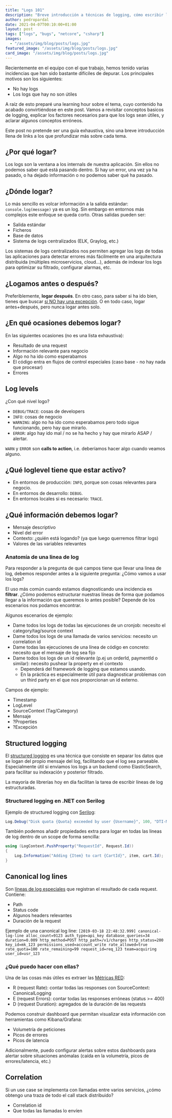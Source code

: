 ```yaml
---
title: "Logs 101"
description: "Breve introducción a técnicas de logging, cómo escribir logs útiles que faciliten la tarea de diagnóstico de incidencias en aplicaciones software."
author: pedropardal
date: 2021-04-07T00:10:00+01:00
layout: post
tags: ["logs", "bugs", "netcore", "csharp"]
images:
  - "/assets/img/blog/posts/logs.jpg"
featured_image: "/assets/img/blog/posts/logs.jpg"
card_image: "/assets/img/blog/posts/logs.jpg"
---
```


Recientemente en el equipo con el que trabajo, hemos tenido varias incidencias que han sido bastante difíciles de depurar. Los principales motivos son los siguientes:

- No hay logs
- Los logs que hay no son útiles

A raíz de esto preparé una learning hour sobre el tema, cuyo contenido ha acabado convirtiéndose en este post. Vamos a revisitar conceptos basicos de logging, explicar los factores necesarios para que los logs sean útiles, y aclarar algunos conceptos erróneos.

Este post no pretende ser una guía exhaustiva, sino una breve introducción llena de links a los que profundizar más sobre cada tema.

## ¿Por qué logar?

Los logs son la ventana a los internals de nuestra aplicación. Sin ellos no podemos saber qué está pasando dentro. Si hay un error, una vez ya ha pasado, o ha dejado información o no podemos saber qué ha pasado.

## ¿Dónde logar?

Lo más sencillo es volcar información a la salida estándar: `console.log(message)` ya es un log. Sin embargo en entornos más complejos este enfoque se queda corto. Otras salidas pueden ser:

- Salida estándar
- Ficheros
- Base de datos
- Sistema de logs centralizados (ELK, Graylog, etc.)

Los sistemas de logs centralizados nos permiten agregar los logs de todas las aplicaciones para detectar errores más fácilmente en una arquitectura distribuida (múltiples microservicios, cloud...), además de indexar los logs para optimizar su filtrado, configurar alarmas, etc.

## ¿Logamos antes o después?

Preferiblemente, **logar después**. En otro caso, para saber si ha ido bien, tienes que buscar [si NO hay una excepción](https://tuhrig.de/my-logging-best-practices/).
O en todo caso, logar antes+después, pero nunca logar antes solo.

## ¿En qué ocasiones debemos logar?

En las siguientes ocasiones (no es una lista exhaustiva):

- Resultado de una request
- Información relevante para negocio
- Algo no ha ido como esperabamos
- El código entra en flujos de control especiales (caso base - no hay nada que procesar)
- Errores

## Log levels

¿Con qué nivel logo?

- `DEBUG/TRACE`: cosas de developers
- `INFO`: cosas de negocio
- `WARNING`: algo no ha ido como esperabamos pero todo sigue funcionando, pero hay que mirarlo.
- `ERROR`: algo hay ido mal / no se ha hecho y hay que mirarlo ASAP / alertar.

`WARN` y `ERROR` son **calls to action**, i.e. deberíamos hacer algo cuando veamos alguno.

## ¿Qué loglevel tiene que estar activo?

- En entornos de producción: `INFO`, porque son cosas relevantes para negocio.
- En entornos de desarrollo: `DEBUG`.
- En entornos locales si es necesario: `TRACE`.

## ¿Qué información debemos logar?

- Mensaje descriptivo
- Nivel del error
- Contexto: ¿quién está logando? (ya que luego querremos filtrar logs)
- Valores de las variables relevantes

### Anatomía de una linea de log

Para responder a la pregunta de qué campos tiene que llevar una linea de log, debemos responder antes a la siguiente pregunta: ¿Cómo vamos a usar los logs?

El uso más común cuando estamos diagnosticando una incidencia es **filtrar**. ¿Cómo podemos estructurar nuestras líneas de forma que podamos llegar a la información que queremos lo antes posible? Depende de los escenarios nos podamos encontrar.

Algunos escenarios de ejemplo:

- Dame todos los logs de todas las ejecuciones de un cronjob: necesito el category/tag/source context
- Dame todos los logs de una llamada de varios servicios: necesito un correlation id
- Dame todas las ejecuciones de una línea de código en concreto: necesito que el mensaje de log sea fijo
- Dame todos los logs de un id relevante (p.ej un orderId, paymentId o similar): necesito pushear la property en el contexto
  - Dependerá del framework de logging que estamos usando.
  - En la práctica es especialmente útil para diagnosticar problemas con un third party en el que nos proporcionan un id externo.

Campos de ejemplo:

- Timestamp
- LogLevel
- SourceContext (Tag/Category)
- Mensaje
- ?Properties
- ?Excepción

## Structured logging

El [structured logging](https://stackify.com/what-is-structured-logging-and-why-developers-need-it/) es una técnica que consiste en separar los datos que se logan del propio mensaje del log, facilitando que el log sea parseable. Especialmente útil si enviamos los logs a un backend como ElasticSearch, para facilitar su indexación y posterior filtrado.

La mayoría de librerías hoy en día facilitan la tarea de escribir líneas de log estructuradas.

### Structured logging en .NET con Serilog

Ejemplo de structured logging con [Serilog](https://benfoster.io/blog/serilog-best-practices):

```csharp
Log.Debug("Disk quota {Quota} exceeded by user {Username}", 100, "DTI-Matt");
```

También podemos añadir propiedades extra para logar en todas las lineas de log dentro de un scope de forma sencilla:

```csharp
using (LogContext.PushProperty("RequestId", Request.Id))
{
    Log.Information("Adding {Item} to cart {CartId}", item, cart.Id);
}
```

## Canonical log lines

Son [líneas de log especiales](https://stripe.com/blog/canonical-log-lines) que registran el resultado de cada request. Contiene:

- Path
- Status code
- Algunos headers relevantes
- Duración de la request

Ejemplo de una canonical log line:
`[2019-03-18 22:48:32.999] canonical-log-line alloc_count=9123 auth_type=api_key database_queries=34 duration=0.009 http_method=POST http_path=/v1/charges http_status=200 key_id=mk_123 permissions_used=account_write rate_allowed=true rate_quota=100 rate_remaining=99 request_id=req_123 team=acquiring user_id=usr_123`

### ¿Qué puedo hacer con ellas?

Una de las cosas más útiles es extraer las [Métricas RED](https://www.weave.works/blog/the-red-method-key-metrics-for-microservices-architecture/):

- R (request Rate): contar todas las responses con SourceContext: CanonicalLogging
- E (request Errors): contar todas las responses erróneas (status >= 400)
- D (request Duration): agregados de la duración de las requests

Podemos construir dashboard que permitan visualizar esta información con herramientas como Kibana/Grafana:

- Volumetría de peticiones
- Picos de errores
- Picos de latencia

Adicionalmente, puedo configurar alertas sobre estos dashboards para alertar sobre situaciones anómalas (caída en la volumetría, picos de errores/latencia, etc.)

## Correlation

Si un use case se implementa con llamadas entre varios servicios, ¿cómo obtengo una traza de todo el call stack distribuido?

- Correlation id
- Que todas las llamadas lo envíen
